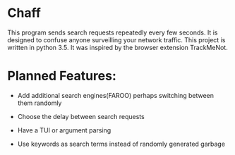 Chaff
=====

This program sends search requests repeatedly every few seconds. It is designed to confuse anyone surveilling your 
network traffic. This project is written in python 3.5. It was inspired by the browser extension TrackMeNot.

Planned Features:
=====

- Add additional search engines(FAROO) perhaps switching between them randomly

- Choose the delay between search requests

- Have a TUI or argument parsing

- Use keywords as search terms instead of randomly generated garbage
